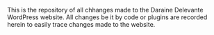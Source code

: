 This is the repository of all chhanges made to the Daraine Delevante WordPress website.
All changes be it by code or plugins are recorded herein to easily trace changes made to the website.
